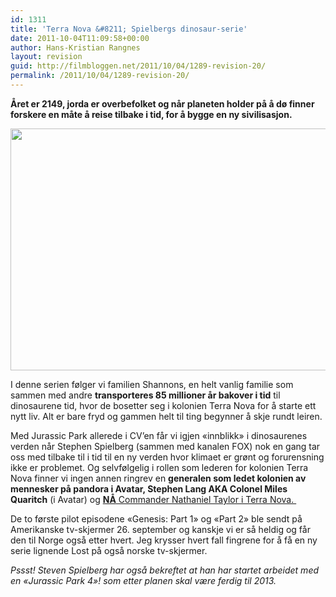 ```yaml
---
id: 1311
title: 'Terra Nova &#8211; Spielbergs dinosaur-serie'
date: 2011-10-04T11:09:58+00:00
author: Hans-Kristian Rangnes
layout: revision
guid: http://filmbloggen.net/2011/10/04/1289-revision-20/
permalink: /2011/10/04/1289-revision-20/
---
```

**Året er 2149, jorda er overbefolket og når planeten holder på å dø finner forskere en måte å reise tilbake i tid, for å bygge en ny sivilisasjon.<!--more-->**

<a href="http://filmbloggen.net/2011/10/04/terra-nova-spielbergs-dinosaur-serie/terranova2/" rel="attachment wp-att-1299"><img class="alignnone size-large wp-image-1299" src="http://filmbloggen.net/wp-content/uploads//2011/10/TerraNova2-620x387.jpg" alt="" width="620" height="387" /></a>

I denne serien følger vi familien Shannons, en helt vanlig familie som sammen med andre **transporteres 85 millioner år bakover i tid** til dinosaurene tid, hvor de bosetter seg i kolonien Terra Nova for å starte ett nytt liv. Alt er bare fryd og gammen helt til ting begynner å skje rundt leiren.

Med Jurassic Park allerede i CV&#8217;en får vi igjen &laquo;innblikk&raquo; i dinosaurenes verden når Stephen Spielberg (sammen med kanalen FOX) nok en gang tar oss med tilbake til i tid til en ny verden hvor klimaet er grønt og forurensning ikke er problemet. Og selvfølgelig i rollen som lederen for kolonien Terra Nova finner vi ingen annen ringrev en **generalen som ledet kolonien av mennesker på pandora i Avatar, Stephen Lang AKA Colonel Miles Quaritch** (i Avatar) og <span style="text-decoration: underline"><strong>NÅ</strong> Commander Nathaniel Taylor i Terra Nova. </span>

De to første pilot episodene &laquo;Genesis: Part 1&raquo; og &laquo;Part 2&raquo; ble sendt på Amerikanske tv-skjermer 26. september og kanskje vi er så heldig og får den til Norge også etter hvert. Jeg krysser hvert fall fingrene for å få en ny serie lignende Lost på også norske tv-skjermer.

_Pssst! Steven Spielberg har også bekreftet at han har startet arbeidet med en &laquo;Jurassic Park 4&raquo;! som etter planen skal være ferdig til 2013._

<div class="video-shortcode">
</div>